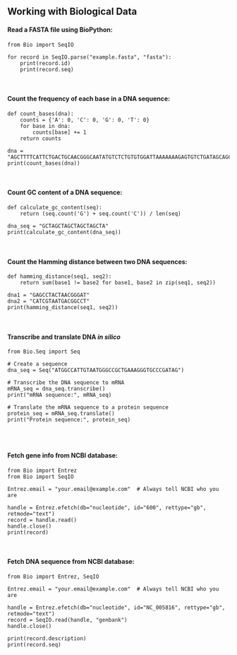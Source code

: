 ## Working with Biological Data

#### Read a FASTA file using BioPython:
```
from Bio import SeqIO

for record in SeqIO.parse("example.fasta", "fasta"):
    print(record.id)
    print(record.seq)

```
<br>


#### Count the frequency of each base in a DNA sequence:
```
def count_bases(dna):
    counts = {'A': 0, 'C': 0, 'G': 0, 'T': 0}
    for base in dna:
        counts[base] += 1
    return counts

dna = "AGCTTTTCATTCTGACTGCAACGGGCAATATGTCTCTGTGTGGATTAAAAAAAGAGTGTCTGATAGCAGC"
print(count_bases(dna))

```
<br>


#### Count GC content of a DNA sequence:
```
def calculate_gc_content(seq):
    return (seq.count('G') + seq.count('C')) / len(seq)

dna_seq = "GCTAGCTAGCTAGCTAGCTA"
print(calculate_gc_content(dna_seq))

```
<br>


#### Count the Hamming distance between two DNA sequences:
```
def hamming_distance(seq1, seq2):
    return sum(base1 != base2 for base1, base2 in zip(seq1, seq2))

dna1 = "GAGCCTACTAACGGGAT"
dna2 = "CATCGTAATGACGGCCT"
print(hamming_distance(seq1, seq2))

```
<br>


#### Transcribe and translate DNA *in silico*
```
from Bio.Seq import Seq

# Create a sequence
dna_seq = Seq("ATGGCCATTGTAATGGGCCGCTGAAAGGGTGCCCGATAG")

# Transcribe the DNA sequence to mRNA
mRNA_seq = dna_seq.transcribe()
print("mRNA sequence:", mRNA_seq)

# Translate the mRNA sequence to a protein sequence
protein_seq = mRNA_seq.translate()
print("Protein sequence:", protein_seq)


```
<br>


#### Fetch gene info from NCBI database:
```
from Bio import Entrez
from Bio import SeqIO

Entrez.email = "your.email@example.com"  # Always tell NCBI who you are

handle = Entrez.efetch(db="nucleotide", id="600", rettype="gb", retmode="text")
record = handle.read()
handle.close()
print(record)
```
<br>


#### Fetch DNA sequence from NCBI database:
```
from Bio import Entrez, SeqIO

Entrez.email = "your.email@example.com"  # Always tell NCBI who you are

handle = Entrez.efetch(db="nucleotide", id="NC_005816", rettype="gb", retmode="text")
record = SeqIO.read(handle, "genbank")
handle.close()

print(record.description)
print(record.seq)

```
<br>
